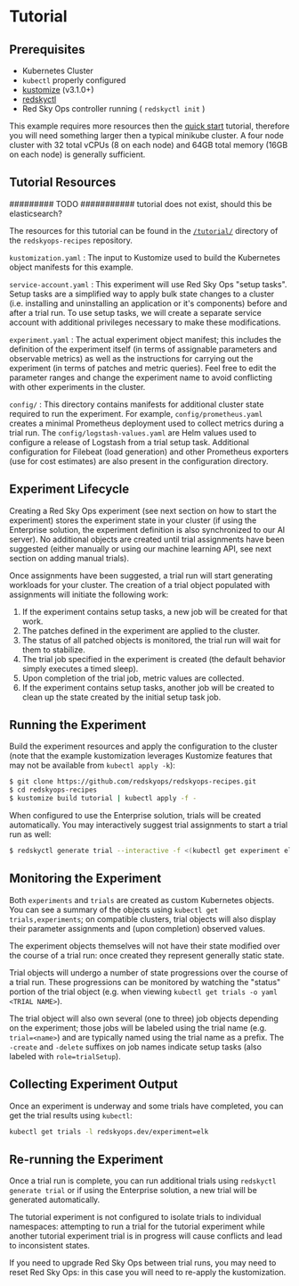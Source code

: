 # Tutorial

## Prerequisites

* Kubernetes Cluster
* `kubectl` properly configured
* [kustomize](https://github.com/kubernetes-sigs/kustomize/releases) (v3.1.0+)
* [redskyctl](https://github.com/redskyops/redskyops-controller/releases)
* Red Sky Ops controller running ( `redskyctl init` )

This example requires more resources then the [quick start](quickstart.md) tutorial, therefore you will need something larger then a typical minikube cluster. A four node cluster with 32 total vCPUs (8 on each node) and 64GB total memory (16GB on each node) is generally sufficient.

## Tutorial Resources

######### TODO ########### tutorial does not exist, should this be elasticsearch?

The resources for this tutorial can be found in the [`/tutorial/`](https://github.com/redskyops/redskyops-recipes/tree/master/tutorial) directory of the `redskyops-recipes` repository.

`kustomization.yaml`
: The input to Kustomize used to build the Kubernetes object manifests for this example.

`service-account.yaml`
: This experiment will use Red Sky Ops "setup tasks". Setup tasks are a simplified way to apply bulk state changes to a cluster (i.e. installing and uninstalling an application or it's components) before and after a trial run. To use setup tasks, we will create a separate service account with additional privileges necessary to make these modifications.

`experiment.yaml`
: The actual experiment object manifest; this includes the definition of the experiment itself (in terms of assignable parameters and observable metrics) as well as the instructions for carrying out the experiment (in terms of patches and metric queries). Feel free to edit the parameter ranges and change the experiment name to avoid conflicting with other experiments in the cluster.

`config/`
: This directory contains manifests for additional cluster state required to run the experiment. For example, `config/prometheus.yaml` creates a minimal Prometheus deployment used to collect metrics during a trial run. The `config/logstash-values.yaml` are Helm values used to configure a release of Logstash from a trial setup task. Additional configuration for Filebeat (load generation) and other Prometheus exporters (use for cost estimates) are also present in the configuration directory.

## Experiment Lifecycle

Creating a Red Sky Ops experiment (see next section on how to start the experiment) stores the experiment state in your cluster (if using the Enterprise solution, the experiment definition is also synchronized to our AI server). No additional objects are created until trial assignments have been suggested (either manually or using our machine learning API, see next section on adding manual trials).

Once assignments have been suggested, a trial run will start generating workloads for your cluster. The creation of a trial object populated with assignments will initiate the following work:

1. If the experiment contains setup tasks, a new job will be created for that work.
2. The patches defined in the experiment are applied to the cluster.
3. The status of all patched objects is monitored, the trial run will wait for them to stabilize.
4. The trial job specified in the experiment is created (the default behavior simply executes a timed sleep).
5. Upon completion of the trial job, metric values are collected.
6. If the experiment contains setup tasks, another job will be created to clean up the state created by the initial setup task job.

## Running the Experiment

Build the experiment resources and apply the configuration to the cluster (note that the example kustomization leverages Kustomize features that may not be available from `kubectl apply -k`):

```sh
$ git clone https://github.com/redskyops/redskyops-recipes.git
$ cd redskyops-recipes
$ kustomize build tutorial | kubectl apply -f -
```

When configured to use the Enterprise solution, trials will be created automatically. You may interactively suggest trial assignments to start a trial run as well:

```sh
$ redskyctl generate trial --interactive -f <(kubectl get experiment elk -o yaml) | kubectl create -f -
```

## Monitoring the Experiment

Both `experiments` and `trials` are created as custom Kubernetes objects. You can see a summary of the objects using `kubectl get trials,experiments`; on compatible clusters, trial objects will also display their parameter assignments and (upon completion) observed values.

The experiment objects themselves will not have their state modified over the course of a trial run: once created they represent generally static state.

Trial objects will undergo a number of state progressions over the course of a trial run. These progressions can be monitored by watching the "status" portion of the trial object (e.g. when viewing `kubectl get trials -o yaml <TRIAL NAME>`).

The trial object will also own several (one to three) job objects depending on the experiment; those jobs will be labeled using the trial name (e.g. `trial=<name>`) and are typically named using the trial name as a prefix. The `-create` and `-delete` suffixes on job names indicate setup tasks (also labeled with `role=trialSetup`).

## Collecting Experiment Output

Once an experiment is underway and some trials have completed, you can get the trial results using `kubectl`:

```sh
kubectl get trials -l redskyops.dev/experiment=elk
```

## Re-running the Experiment

Once a trial run is complete, you can run additional trials using `redskyctl generate trial` or if using the Enterprise solution, a new trial will be generated automatically.

The tutorial experiment is not configured to isolate trials to individual namespaces: attempting to run a trial for the tutorial experiment while another tutorial experiment trial is in progress will cause conflicts and lead to inconsistent states.

If you need to upgrade Red Sky Ops between trial runs, you may need to reset Red Sky Ops: in this case you will need to re-apply the kustomization.
